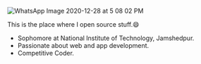 
![WhatsApp Image 2020-12-28 at 5 08 02 PM](https://user-images.githubusercontent.com/71020381/103212076-e9383e80-492f-11eb-8297-9f9ec0143c80.jpeg)

This is the place where I open source stuff.😄

-   Sophomore at National Institute of Technology, Jamshedpur.
-   Passionate about web and app development.
-   Competitive Coder.








